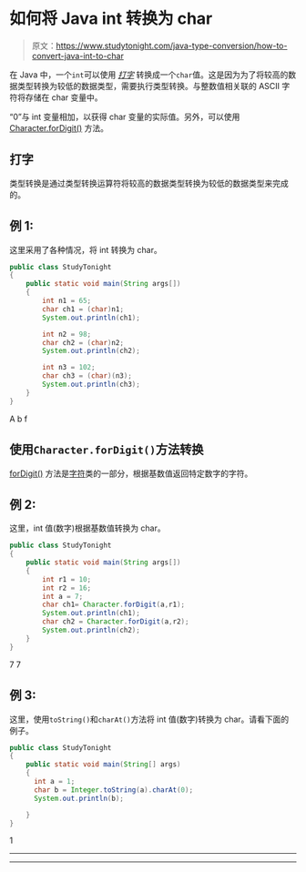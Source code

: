 # 如何将 Java int 转换为 char

> 原文：<https://www.studytonight.com/java-type-conversion/how-to-convert-java-int-to-char>

在 Java 中，一个`int`可以使用 [*打字*](https://www.studytonight.com/java/type-casting-in-java.php) 转换成一个`char`值。这是因为为了将较高的数据类型转换为较低的数据类型，需要执行类型转换。与整数值相关联的 ASCII 字符将存储在 char 变量中。

“0”与 int 变量相加，以获得 char 变量的实际值。另外，可以使用 [Character.forDigit()](https://www.studytonight.com/java-wrapper-class/java-character-fordigit-method) 方法。

## 打字

类型转换是通过类型转换运算符将较高的数据类型转换为较低的数据类型来完成的。

## 例 1:

这里采用了各种情况，将 int 转换为 char。

```java
public class StudyTonight
{  
	public static void main(String args[])
	{  
		int n1 = 65;  
		char ch1 = (char)n1;  
		System.out.println(ch1);  

		int n2 = 98;    
		char ch2 = (char)n2;   
		System.out.println(ch2); 

		int n3 = 102;    
		char ch3 = (char)(n3);  
		System.out.println(ch3); 
	}
}
```

A
b
f

## 使用`Character.forDigit()`方法转换

[forDigit()](https://www.studytonight.com/java-wrapper-class/java-character-fordigit-method) 方法是[字符](https://www.studytonight.com/java/wrapper-class.php)类的一部分，根据基数值返回特定数字的字符。

## 例 2:

这里，int 值(数字)根据基数值转换为 char。

```java
public class StudyTonight
{  
	public static void main(String args[])
	{  
		int r1 = 10;
		int r2 = 16;
		int a = 7;   
		char ch1= Character.forDigit(a,r1);    
		System.out.println(ch1);
		char ch2 = Character.forDigit(a,r2);    
		System.out.println(ch2);
	}
}
```

7
7

## 例 3:

这里，使用`toString()`和`charAt()`方法将 int 值(数字)转换为 char。请看下面的例子。

```java
public class StudyTonight
{  
    public static void main(String[] args)
    {  
      int a = 1;
      char b = Integer.toString(a).charAt(0);
      System.out.println(b);

    }  
} 
```

1

* * *

* * *